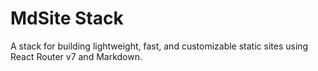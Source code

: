 # MdSite Stack

A stack for building lightweight, fast, and customizable static sites using React Router v7 and Markdown.
